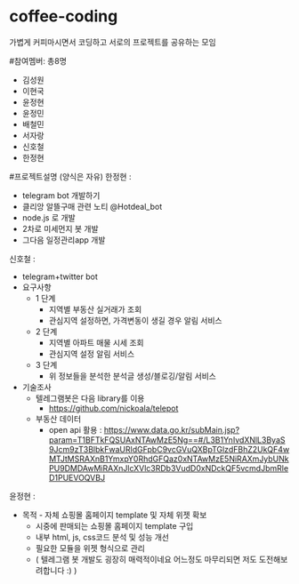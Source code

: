 # coffee-coding
가볍게 커피마시면서 코딩하고 서로의 프로젝트를 공유하는 모임

#참여멤버: 총8명
- 김성원
- 이현국
- 윤정현
- 윤정민
- 배철민
- 서자랑
- 신호철
- 한정현

#프로젝트설명 (양식은 자유)
한정현 :
- telegram bot 개발하기
- 클리앙 알뜰구매 관련 노티 @Hotdeal_bot
- node.js  로 개발
- 2차로 미세먼지 봇 개발
- 그다음 일정관리app  개발

신호철 :
* telegram+twitter bot
* 요구사항
  * 1 단계
    * 지역별 부동산 실거래가 조회
    * 관심지역 설정하면, 가격변동이 생길 경우 알림 서비스
  * 2 단계
    * 지역별 아파트 매물 시세 조회
    * 관심지역 설정 알림 서비스
  * 3 단계
    * 위 정보들을 분석한 분석글 생성/블로깅/알림 서비스
* 기술조사
  * 텔레그램봇은 다음 library를 이용
    * https://github.com/nickoala/telepot
  * 부동산 데이터
    * open api 활용 : https://www.data.go.kr/subMain.jsp?param=T1BFTkFQSUAxNTAwMzE5Ng==#/L3B1YnIvdXNlL3ByaS9Jcm9zT3BlbkFwaURldGFpbC9vcGVuQXBpTGlzdFBhZ2UkQF4wMTJtMSRAXnB1YmxpY0RhdGFQaz0xNTAwMzE5NiRAXmJybUNkPU9DMDAwMiRAXnJlcXVlc3RDb3VudD0xNDckQF5vcmdJbmRleD1PUEVOQVBJ

윤정현 :
* 목적 - 자체 쇼핑몰 홈페이지 template 및 자체 위젯 확보
  * 시중에 판매되는 쇼핑몰 홈페이지 template 구입
  * 내부 html, js, css코드 분석 및 성능 개선
  * 필요한 모듈을 위젯 형식으로 관리
  * ( 텔레그램 봇 개발도 굉장히 매력적이네요 어느정도 마무리되면 저도 도전해보려합니다 :) )